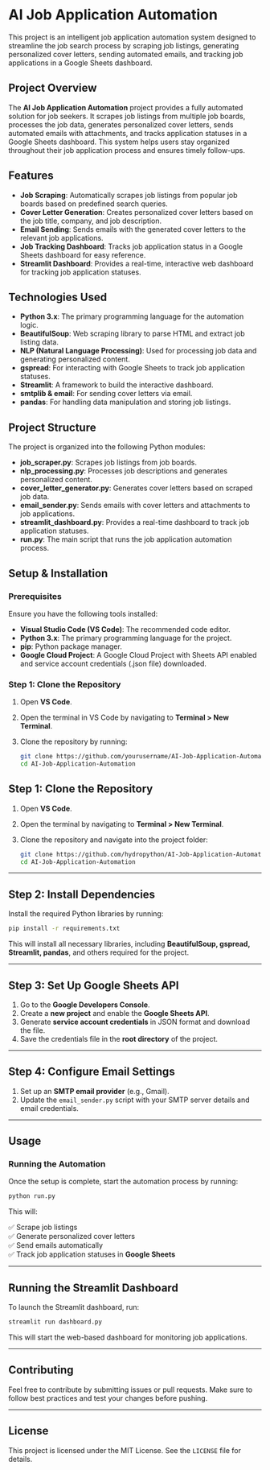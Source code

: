 
# AI Job Application Automation

This project is an intelligent job application automation system designed to streamline the job search process by scraping job listings, generating personalized cover letters, sending automated emails, and tracking job applications in a Google Sheets dashboard.


## Project Overview

The **AI Job Application Automation** project provides a fully automated solution for job seekers. It scrapes job listings from multiple job boards, processes the job data, generates personalized cover letters, sends automated emails with attachments, and tracks application statuses in a Google Sheets dashboard. This system helps users stay organized throughout their job application process and ensures timely follow-ups.

## Features

- **Job Scraping**: Automatically scrapes job listings from popular job boards based on predefined search queries.
- **Cover Letter Generation**: Creates personalized cover letters based on the job title, company, and job description.
- **Email Sending**: Sends emails with the generated cover letters to the relevant job applications.
- **Job Tracking Dashboard**: Tracks job application status in a Google Sheets dashboard for easy reference.
- **Streamlit Dashboard**: Provides a real-time, interactive web dashboard for tracking job application statuses.

## Technologies Used

- **Python 3.x**: The primary programming language for the automation logic.
- **BeautifulSoup**: Web scraping library to parse HTML and extract job listing data.
- **NLP (Natural Language Processing)**: Used for processing job data and generating personalized content.
- **gspread**: For interacting with Google Sheets to track job application statuses.
- **Streamlit**: A framework to build the interactive dashboard.
- **smtplib & email**: For sending cover letters via email.
- **pandas**: For handling data manipulation and storing job listings.

## Project Structure

The project is organized into the following Python modules:

- **job_scraper.py**: Scrapes job listings from job boards.
- **nlp_processing.py**: Processes job descriptions and generates personalized content.
- **cover_letter_generator.py**: Generates cover letters based on scraped job data.
- **email_sender.py**: Sends emails with cover letters and attachments to job applications.
- **streamlit_dashboard.py**: Provides a real-time dashboard to track job application statuses.
- **run.py**: The main script that runs the job application automation process.

## Setup & Installation

### Prerequisites
Ensure you have the following tools installed:

- **Visual Studio Code (VS Code)**: The recommended code editor.
- **Python 3.x**: The primary programming language for the project.
- **pip**: Python package manager.
- **Google Cloud Project**: A Google Cloud Project with Sheets API enabled and service account credentials (.json file) downloaded.

### Step 1: Clone the Repository

1. Open **VS Code**.
2. Open the terminal in VS Code by navigating to **Terminal > New Terminal**.
3. Clone the repository by running:

    ````bash
    git clone https://github.com/yourusername/AI-Job-Application-Automation.git
    cd AI-Job-Application-Automation
    ````

## Step 1: Clone the Repository

1. Open **VS Code**.
2. Open the terminal by navigating to **Terminal > New Terminal**.
3. Clone the repository and navigate into the project folder:

   ```bash
   git clone https://github.com/hydropython/AI-Job-Application-Automation.git
   cd AI-Job-Application-Automation
   ```

---

## Step 2: Install Dependencies

Install the required Python libraries by running:

   ```bash
   pip install -r requirements.txt
   ```

This will install all necessary libraries, including **BeautifulSoup, gspread, Streamlit, pandas**, and others required for the project.

---

## Step 3: Set Up Google Sheets API

1. Go to the **Google Developers Console**.
2. Create a **new project** and enable the **Google Sheets API**.
3. Generate **service account credentials** in JSON format and download the file.
4. Save the credentials file in the **root directory** of the project.

---

## Step 4: Configure Email Settings

1. Set up an **SMTP email provider** (e.g., Gmail).
2. Update the `email_sender.py` script with your SMTP server details and email credentials.

---

## Usage

### Running the Automation

Once the setup is complete, start the automation process by running:

   ```bash
   python run.py
   ```

This will:

✅ Scrape job listings  
✅ Generate personalized cover letters  
✅ Send emails automatically  
✅ Track job application statuses in **Google Sheets**  

---

## Running the Streamlit Dashboard

To launch the Streamlit dashboard, run:

   ```bash
   streamlit run dashboard.py
   ```

This will start the web-based dashboard for monitoring job applications.

---

## Contributing

Feel free to contribute by submitting issues or pull requests. Make sure to follow best practices and test your changes before pushing.

---

## License

This project is licensed under the MIT License. See the `LICENSE` file for details.
